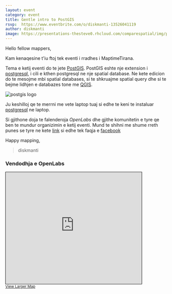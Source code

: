```yaml
---
layout: event
category: event
title: Gentle intro to PostGIS
rsvp:  https://www.eventbrite.com/o/diskmanti-13526041119
author: diskmanti
image: https://presentations-thesteve0.rhcloud.com/comparespatial/img/postgis-logo.png
---
```


Hello fellow mappers,

Kam kenaqesine t'iu ftoj tek eventi i rradhes i MaptimeTirana.

Tema e ketij eventi do te jete [PostGIS](http://postgis.net/). PostGIS eshte nje extension i [postgresql](https://www.postgresql.org/), i cili e kthen postgresql ne nje spatial database. Ne kete edicion do te mesojme mbi spatial databases, si te shkruajme spatial query dhe si te bejme lidhjen e databazes tone me [QGIS](http://qgis.org).

![postgis logo](https://presentations-thesteve0.rhcloud.com/comparespatial/img/postgis-logo.png "postgis logo")

Ju keshilloj qe te merrni me vete laptop tuaj si edhe te keni te instaluar [postgresql](https://www.postgresql.org/) ne laptop.



Si gjithone doja te falenderoja *OpenLabs* dhe gjithe komunitetin e tyre qe ben te mundur organizimin e ketij eventi. Mund te shihni me shume rreth punes se tyre ne kete [link](https://openlabs.cc/) si edhe tek faqja e [facebook](https://www.facebook.com/openlabsAlbania/)

Happy mapping,

>diskmanti


### Vendodhja e OpenLabs

<iframe width="425" height="350" frameborder="0" scrolling="no" marginheight="0" marginwidth="0" src="http://www.openstreetmap.org/export/embed.html?bbox=19.827345013618473%2C41.32060256418403%2C19.830965995788574%2C41.32207306743794&amp;layer=mapnik&amp;marker=41.32133781995859%2C19.82915550470352" style="border: 1px solid black"></iframe><br/><small><a href="https://www.openstreetmap.org/?mlat=41.32134&amp;mlon=19.82916#map=19/41.32134/19.82916">View Larger Map</a></small>